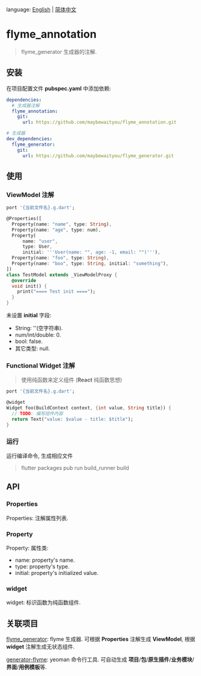language: [English](README.md) | [简体中文](README-ZH.md)

# flyme_annotation

> flyme_generator 生成器的注解.

## 安装

在项目配置文件 **pubspec.yaml** 中添加依赖:

```yaml
dependencies:
  # 生成器注解
  flyme_annotation:
    git:
      url: https://github.com/maybewaityou/flyme_annotation.git

# 生成器
dev_dependencies:
  flyme_generator:
    git:
      url: https://github.com/maybewaityou/flyme_generator.git
```

## 使用

### ViewModel 注解

```dart
port '{当前文件名}.g.dart';

@Properties([
  Property(name: "name", type: String),
  Property(name: "age", type: num),
  Property(
      name: "user",
      type: User,
      initial: '''User(name: "", age: -1, email: "")'''),
  Property(name: "foo", type: String),
  Property(name: "boo", type: String, initial: "something"),
])
class TestModel extends _ViewModelProxy {
  @override
  void init() {
    print("==== Test init ====");
  }
}
```

未设置 **initial** 字段:

* String: ''(空字符串).
* num/int/double: 0.
* bool: false.
* 其它类型: null.

### Functional Widget 注解

> 使用纯函数来定义组件 (**React** 纯函数思想)

```dart
port '{当前文件名}.g.dart';

@widget
Widget foo(BuildContext context, {int value, String title}) {
  // TODO: 编写组件内容
  return Text("value: $value - title: $title");
}
```

### 运行

运行编译命令, 生成相应文件

> flutter packages pub run build_runner build



## API

### Properties

Properties: 注解属性列表.

### Property

Property: 属性类:

- name: property's name.
- type: property's type.
- initial: property's initialized value.

### widget

widget: 标识函数为纯函数组件.



## 关联项目

[flyme_generator](https://github.com/maybewaityou/flyme_generator): flyme 生成器. 可根据 **Properties** 注解生成 **ViewModel**, 根据 **widget** 注解生成无状态组件.

[generator-flyme](https://github.com/maybewaityou/generator-flyme): yeoman 命令行工具. 可自动生成 **项目**/**包**/**原生插件**/**业务模块**/**界面**/**用例模板**等.

